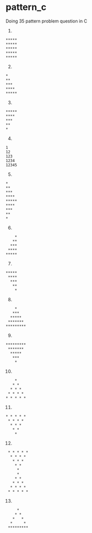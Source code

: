 # pattern_c
Doing 35 pattern problem question in C


 1.
 
	*****
	*****
	*****
	*****
	*****
	
2.

	*
	**
	***
	****
	*****

3.

	*****
	****
	***
	**
	*
	
4.

	1
	12
	123
	1234
	12345
5.

	*
	**
	***
	****
	*****
	****
	***
	**
	*
6.
 
        *
       ** 
      ***
     ****
    *****
 
7.

    *****
     ****
      ***
       **
        *
   	 
8.

        *
       ***
      *****
     *******
    *********
9.

    *********
     *******
      *****
       ***
        *
10.

        *
       * *
      * * *
     * * * *
    * * * * *
       
11.

    * * * * *
     * * * *
      * * *
       * *
        *

12.

     * * * * *
      * * * *
       * * *
        * *
         *
         *
        * *
       * * *
      * * * *
     * * * * *
13.

         *
        * *
       *   *
      *     *
     *********
   
   
   
   
   
   
   
   
   
   
   
   
   
   
   
   
   
   
   
  
  
  
  
